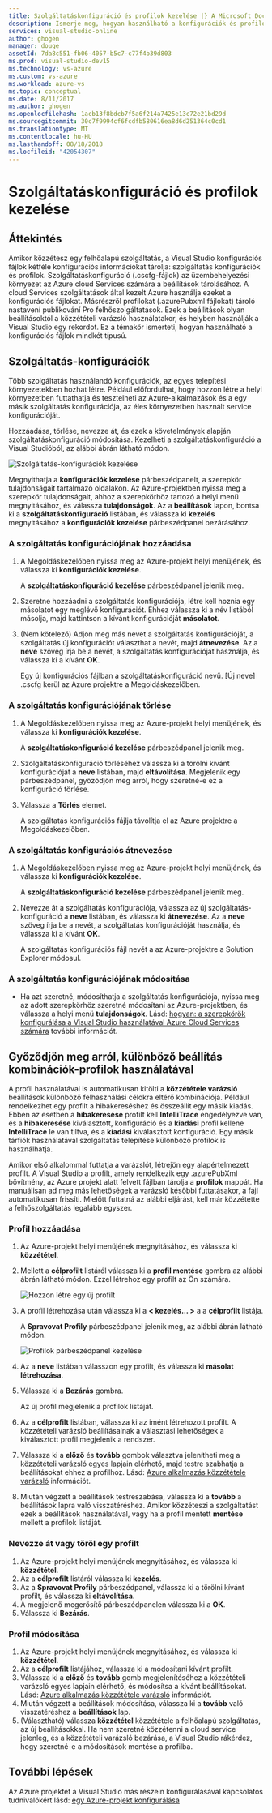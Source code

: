 ```yaml
---
title: Szolgáltatáskonfiguráció és profilok kezelése |} A Microsoft Docs
description: Ismerje meg, hogyan használható a konfigurációk és profilok konfigurációs fájljai |} amely tárolja az alkalmazásbeállításokat az üzembe helyezési környezetekhez, és tegye közzé a cloud services beállításai.
services: visual-studio-online
author: ghogen
manager: douge
assetId: 7da8c551-fb06-4057-b5c7-c77f4b39d803
ms.prod: visual-studio-dev15
ms.technology: vs-azure
ms.custom: vs-azure
ms.workload: azure-vs
ms.topic: conceptual
ms.date: 8/11/2017
ms.author: ghogen
ms.openlocfilehash: 1acb13f8bdcb7f5a6f214a7425e13c72e21bd29d
ms.sourcegitcommit: 30c7f9994cf6fcdfb580616ea8d6d251364c0cd1
ms.translationtype: MT
ms.contentlocale: hu-HU
ms.lasthandoff: 08/18/2018
ms.locfileid: "42054307"
---
```

# <a name="how-to-manage-service-configurations-and-profiles"></a>Szolgáltatáskonfiguráció és profilok kezelése
## <a name="overview"></a>Áttekintés
Amikor közzétesz egy felhőalapú szolgáltatás, a Visual Studio konfigurációs fájlok kétféle konfigurációs információkat tárolja: szolgáltatás konfigurációk és profilok. Szolgáltatáskonfiguráció (.cscfg-fájlok) az üzembehelyezési környezet az Azure cloud Services számára a beállítások tárolásához. A cloud Services szolgáltatások által kezelt Azure használja ezeket a konfigurációs fájlokat. Másrészről profilokat (.azurePubxml fájlokat) tároló nastavení publikování Pro felhőszolgáltatások. Ezek a beállítások olyan beállításoktól a közzétételi varázsló használatakor, és helyben használják a Visual Studio egy rekordot. Ez a témakör ismerteti, hogyan használható a konfigurációs fájlok mindkét típusú.

## <a name="service-configurations"></a>Szolgáltatás-konfigurációk
Több szolgáltatás használandó konfigurációk, az egyes telepítési környezetekben hozhat létre. Például előfordulhat, hogy hozzon létre a helyi környezetben futtathatja és tesztelheti az Azure-alkalmazások és a egy másik szolgáltatás konfigurációja, az éles környezetben használt service konfigurációját.

Hozzáadása, törlése, nevezze át, és ezek a követelmények alapján szolgáltatáskonfiguráció módosítása. Kezelheti a szolgáltatáskonfiguráció a Visual Studióból, az alábbi ábrán látható módon.

![Szolgáltatás-konfigurációk kezelése](./media/vs-azure-tools-service-configurations-and-profiles-how-to-manage/manage-service-config.png)

Megnyithatja a **konfigurációk kezelése** párbeszédpanelt, a szerepkör tulajdonságait tartalmazó oldalakon. Az Azure-projektben nyissa meg a szerepkör tulajdonságait, ahhoz a szerepkörhöz tartozó a helyi menü megnyitásához, és válassza **tulajdonságok**. Az a **beállítások** lapon, bontsa ki a **szolgáltatáskonfiguráció** listában, és válassza ki **kezelés** megnyitásához a **konfigurációk kezelése** párbeszédpanel bezárásához.

### <a name="to-add-a-service-configuration"></a>A szolgáltatás konfigurációjának hozzáadása
1. A Megoldáskezelőben nyissa meg az Azure-projekt helyi menüjének, és válassza ki **konfigurációk kezelése**.
   
    A **szolgáltatáskonfiguráció kezelése** párbeszédpanel jelenik meg.
2. Szeretne hozzáadni a szolgáltatás konfigurációja, létre kell hoznia egy másolatot egy meglévő konfigurációt. Ehhez válassza ki a név listából másolja, majd kattintson a kívánt konfigurációját **másolatot**.
3. (Nem kötelező) Adjon meg más nevet a szolgáltatás konfigurációját, a szolgáltatás új konfigurációt választhat a nevét, majd **átnevezése**. Az a **neve** szöveg írja be a nevét, a szolgáltatás konfigurációját használja, és válassza ki a kívánt **OK**.
   
    Egy új konfigurációs fájlban a szolgáltatáskonfiguráció nevű. [Új neve] .cscfg kerül az Azure projektre a Megoldáskezelőben.

### <a name="to-delete-a-service-configuration"></a>A szolgáltatás konfigurációjának törlése
1. A Megoldáskezelőben nyissa meg az Azure-projekt helyi menüjének, és válassza ki **konfigurációk kezelése**.
   
    A **szolgáltatáskonfiguráció kezelése** párbeszédpanel jelenik meg.
2. Szolgáltatáskonfiguráció törléséhez válassza ki a törölni kívánt konfigurációját a **neve** listában, majd **eltávolítása**. Megjelenik egy párbeszédpanel, győződjön meg arról, hogy szeretné-e ez a konfiguráció törlése.
3. Válassza a **Törlés** elemet.
   
     A szolgáltatás konfigurációs fájlja távolítja el az Azure projektre a Megoldáskezelőben.

### <a name="to-rename-a-service-configuration"></a>A szolgáltatás konfigurációs átnevezése
1. A Megoldáskezelőben nyissa meg az Azure-projekt helyi menüjének, és válassza ki **konfigurációk kezelése**.
   
    A **szolgáltatáskonfiguráció kezelése** párbeszédpanel jelenik meg.
2. Nevezze át a szolgáltatás konfigurációja, válassza az új szolgáltatás-konfiguráció a **neve** listában, és válassza ki **átnevezése**. Az a **neve** szöveg írja be a nevét, a szolgáltatás konfigurációját használja, és válassza ki a kívánt **OK**.
   
    A szolgáltatás konfigurációs fájl nevét a az Azure-projektre a Solution Explorer módosul.

### <a name="to-change-a-service-configuration"></a>A szolgáltatás konfigurációjának módosítása
* Ha azt szeretné, módosíthatja a szolgáltatás konfigurációja, nyissa meg az adott szerepkörhöz szeretné módosítani az Azure-projektben, és válassza a helyi menü **tulajdonságok**. Lásd: [hogyan: a szerepkörök konfigurálása a Visual Studio használatával Azure Cloud Services számára](https://docs.microsoft.com/azure/vs-azure-tools-configure-roles-for-cloud-service) további információt.

## <a name="make-different-setting-combinations-by-using-profiles"></a>Győződjön meg arról, különböző beállítás kombinációk-profilok használatával
A profil használatával is automatikusan kitölti a **közzététele varázsló** beállítások különböző felhasználási célokra eltérő kombinációja. Például rendelkezhet egy profilt a hibakereséshez és összeállít egy másik kiadás. Ebben az esetben a **hibakeresése** profilt kell **IntelliTrace** engedélyezve van, és a **hibakeresése** kiválasztott, konfiguráció és a **kiadási** profil kellene **IntelliTrace** le van tiltva, és a **kiadási** kiválasztott konfiguráció. Egy másik tárfiók használatával szolgáltatás telepítése különböző profilok is használhatja.

Amikor első alkalommal futtatja a varázslót, létrejön egy alapértelmezett profilt. A Visual Studio a profilt, amely rendelkezik egy .azurePubXml bővítmény, az Azure projekt alatt felvett fájlban tárolja a **profilok** mappát. Ha manuálisan ad meg más lehetőségek a varázsló későbbi futtatásakor, a fájl automatikusan frissíti. Mielőtt futtatná az alábbi eljárást, kell már közzétette a felhőszolgáltatás legalább egyszer.

### <a name="to-add-a-profile"></a>Profil hozzáadása
1. Az Azure-projekt helyi menüjének megnyitásához, és válassza ki **közzététel**.
2. Mellett a **célprofilt** listáról válassza ki a **profil mentése** gombra az alábbi ábrán látható módon. Ezzel létrehoz egy profilt az Ön számára.
   
    ![Hozzon létre egy új profilt](./media/vs-azure-tools-service-configurations-and-profiles-how-to-manage/create-new-profile.png)
3. A profil létrehozása után válassza ki a **< kezelés... >** a a **célprofilt** listája.
   
    A **Spravovat Profily** párbeszédpanel jelenik meg, az alábbi ábrán látható módon.
   
    ![Profilok párbeszédpanel kezelése](./media/vs-azure-tools-service-configurations-and-profiles-how-to-manage/manage-profiles.png)
4. Az a **neve** listában válasszon egy profilt, és válassza ki **másolat létrehozása**.
5. Válassza ki a **Bezárás** gombra.
   
    Az új profil megjelenik a profilok listáját.
6. Az a **célprofilt** listában, válassza ki az imént létrehozott profilt. A közzétételi varázsló beállításainak a választási lehetőségek a kiválasztott profil megjelenik a rendszer.
7. Válassza ki a **előző** és **tovább** gombok választva jelenítheti meg a közzétételi varázsló egyes lapjain elérhető, majd testre szabhatja a beállításokat ehhez a profilhoz. Lásd: [Azure alkalmazás közzététele varázsló](http://go.microsoft.com/fwlink/p/?LinkID=623085) információt.
8. Miután végzett a beállítások testreszabása, válassza ki a **tovább** a beállítások lapra való visszatéréshez. Amikor közzéteszi a szolgáltatást ezek a beállítások használatával, vagy ha a profil mentett **mentése** mellett a profilok listáját.

### <a name="to-rename-or-delete-a-profile"></a>Nevezze át vagy töröl egy profilt
1. Az Azure-projekt helyi menüjének megnyitásához, és válassza ki **közzététel**.
2. Az a **célprofilt** listáról válassza ki **kezelés**.
3. Az a **Spravovat Profily** párbeszédpanel, válassza ki a törölni kívánt profilt, és válassza ki **eltávolítása**.
4. A megjelenő megerősítő párbeszédpanelen válassza ki a **OK**.
5. Válassza ki **Bezárás**.

### <a name="to-change-a-profile"></a>Profil módosítása
1. Az Azure-projekt helyi menüjének megnyitásához, és válassza ki **közzététel**.
2. Az a **célprofilt** listájához, válassza ki a módosítani kívánt profilt.
3. Válassza ki a **előző** és **tovább** gomb megjelenítéséhez a közzétételi varázsló egyes lapjain elérhető, és módosítsa a kívánt beállításokat. Lásd: [Azure alkalmazás közzététele varázsló](http://go.microsoft.com/fwlink/p/?LinkID=623085) információt.
4. Miután végzett a beállítások módosítása, válassza ki a **tovább** való visszatéréshez a **beállítások** lap.
5. (Választható) válassza **közzététel** közzététele a felhőalapú szolgáltatás, az új beállításokkal. Ha nem szeretné közzétenni a cloud service jelenleg, és a közzétételi varázsló bezárása, a Visual Studio rákérdez, hogy szeretné-e a módosítások mentése a profilba.

## <a name="next-steps"></a>További lépések
Az Azure projektet a Visual Studio más részein konfigurálásával kapcsolatos tudnivalókért lásd: [egy Azure-projekt konfigurálása](http://go.microsoft.com/fwlink/p/?LinkID=623075)

